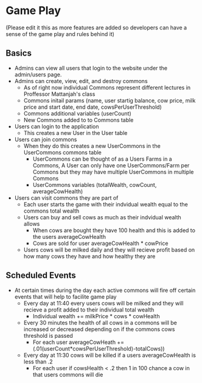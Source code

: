 # Game Play
(Please edit it this as more features are added so developers can have a sense of the game play and rules behind it)

## Basics
- Admins can view all users that login to the website under the admin/users page. 
- Admins can create, view, edit, and destroy commons
    - As of right now individual Commons represent different lectures in Proffessor Mattanjah's class
    - Commons initail params (name, user startig balance, cow price, milk price and start date, end date, cowsPerUserThreshold)
    - Commons additional variables (userCount)
    - New Commons added to to Commons table 
- Users can login to the application 
    - This creates a new User in the User table 
- Users can join commons
    - When they do this creates a new UserCommons in the UserCommons commons table
        - UserCommons can be thought of as a Users Farms in a Commons, A User can only have one UserCommons/Farm per Commons but they may have multiple UserCommons in multiple Commons
        - UserCommons variables (totalWealth, cowCount, averageCowHealth)
- Users can visit commons they are part of
    - Each user starts the game with their indvidual wealth equal to the commons total wealth
    - Users can buy and sell cows as much as their indvidual wealth allows
        - When cows are bought they have 100 health and this is added to the users averageCowHealth
        - Cows are sold for user averageCowHealth * cowPrice
    - Users cows will be milked daily and they will recieve profit based on how many cows they have and how healthy they are

## Scheduled Events
- At certain times during the day each active commons will fire off certain events that will help to facilite game play
    - Every day at 11:40 every users cows will be milked and they will recieve a profit added to their individual total wealth
        - Individual wealth += milkPrice * cows * cowHealth
    - Every 30 minutes the health of all cows in a commons will be increased or decreased depending on if the commons cows threshold is passed
        - For each user averageCowHeath += (.01(userCount*cowsPerUserThreshold)-totalCows))
    - Every day at 11:30 cows will be killed if a users averageCowHealth is less than .2
        - For each user if cowsHealth < .2 then 1 in 100 chance a cow in that users commons will die
